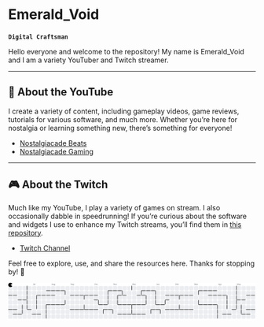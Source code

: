 # Emerald_Void

**`Digital Craftsman`**

Hello everyone and welcome to the repository! My name is Emerald_Void and I am a variety YouTuber and Twitch streamer. 

---

## 🎥 About the YouTube  
I create a variety of content, including gameplay videos, game reviews, tutorials for various software, and much more. Whether you’re here for nostalgia or learning something new, there’s something for everyone!  

- [Nostalgiacade Beats](https://www.youtube.com/channel/UCDPWZIa6af90b7l3RUScLQA)  
- [Nostalgiacade Gaming](https://www.youtube.com/@nostalgiacade)  

---

## 🎮 About the Twitch  
Much like my YouTube, I play a variety of games on stream. I also occasionally dabble in speedrunning! If you’re curious about the software and widgets I use to enhance my Twitch streams, you’ll find them in [this repository](https://emeraldvoid.github.io/stream-stuff/).  

- [Twitch Channel](https://www.twitch.tv/emerald_void)  

Feel free to explore, use, and share the resources here. Thanks for stopping by! 🎉

<picture>
  <source media="(prefers-color-scheme: dark)" srcset="https://raw.githubusercontent.com/EmeraldVoid/EmeraldVoid/output/pacman-contribution-graph-dark.svg">
  <source media="(prefers-color-scheme: light)" srcset="https://raw.githubusercontent.com/EmeraldVoid/EmeraldVoid/output/pacman-contribution-graph.svg">
  <img alt="pacman contribution graph" src="https://raw.githubusercontent.com/EmeraldVoid/EmeraldVoid/output/pacman-contribution-graph.svg">
</picture>

